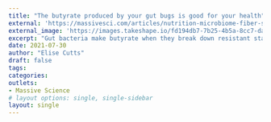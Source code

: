```yaml
---
title: "The butyrate produced by your gut bugs is good for your health"
external: 'https://massivesci.com/articles/nutrition-microbiome-fiber-sequencing/'
external_image: 'https://images.takeshape.io/fd194db7-7b25-4b5a-8cc7-da7f31fab475/dev/e52f16f9-9666-4e0d-af13-11864eb5747a/pexels-kamaji-ogino-5094492.jpg?auto=compress%2Cformat&crop=faces&fit=crop&fm=jpg&h=1600&q=70&w=2400'
excerpt: "Gut bacteria make butyrate when they break down resistant starches. But the science of how you can boost it is proving to be personal."
date: 2021-07-30
author: "Elise Cutts"
draft: false
tags:
categories:
outlets:
- Massive Science
# layout options: single, single-sidebar
layout: single
---
```


